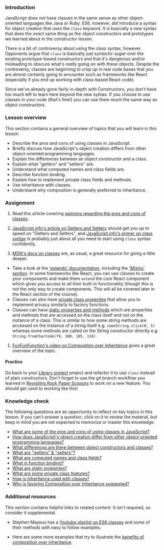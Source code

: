 ### Introduction

JavaScript does *not* have classes in the same sense as other object-oriented languages like Java or Ruby. ES6, however, *did* introduce a syntax for object creation that uses the `class` keyword. It is basically a new syntax that does the *exact* same thing as the object constructors and prototypes we learned about in the constructor lesson.

There is a bit of controversy about using the class syntax, however. Opponents argue that `class` is basically just *syntactic sugar* over the existing prototype-based constructors and that it's dangerous and/or misleading to obscure what's *really* going on with these objects. Despite the controversy, classes are beginning to crop up in real code bases that you are almost certainly going to encounter such as frameworks like React (especially if you end up working with class-based React code).

Since we've already gone fairly in-depth with Constructors, you don't have too much left to learn here beyond the new syntax. If you choose to use classes in your code (that's fine!) you can use them much the same way as object constructors.

### Lesson overview

This section contains a general overview of topics that you will learn in this lesson.

- Describe the pros and cons of using classes in JavaScript.
- Briefly discuss how JavaScript's object creation differs from other object-oriented programming languages.
- Explain the differences between an object constructor and a class.
- Explain what "getters" and "setters" are.
- Understand what computed names and class fields are.
- Describe function binding.
- Explain how to implement private class fields and methods.
- Use inheritance with classes.
- Understand why composition is generally preferred to inheritance.

### Assignment

<div class="lesson-content__panel" markdown="1">

1. Read this article covering [opinions regarding the pros and cons of classes](https://medium.com/@rajaraodv/is-class-in-es6-the-new-bad-part-6c4e6fe1ee65).

1. [JavaScript.info's article on Getters and Setters](https://javascript.info/property-accessors) should get you up to speed on "Getters and Setters", and [JavaScript.info's primer on class syntax](https://javascript.info/class) is probably just about all you need to start using `class` syntax confidently.

1. [MDN's docs on classes](https://developer.mozilla.org/en-US/docs/Web/JavaScript/Reference/Classes) are, as usual, a great resource for going a little deeper.
- Take a look at the ['extends' documentation](https://developer.mozilla.org/en-US/docs/Web/JavaScript/Reference/Classes/extends), including the ['Mixins' section](https://developer.mozilla.org/en-US/docs/Web/JavaScript/Reference/Classes/extends#mix-ins). In some frameworks like React, you can use classes to create your components and make them `extend` the core React component which gives you access to all their built-in functionality (though this is not the only way to create components. This will all be covered later in the React section of the course).
- Classes can also have [private class properties](https://developer.mozilla.org/en-US/docs/Web/JavaScript/Reference/Classes/Private_class_fields) that allow you to implement privacy similarly to factory functions.
- Classes can have [static properties and methods](https://developer.mozilla.org/en-US/docs/Web/JavaScript/Reference/Classes/static) which are properties and methods that are accessed on the class itself and not on the instance of a class. This is similar to how some string methods are accessed on the instance of a string itself e.g. `someString.slice(0, 5)` whereas some methods are called on the String constructor directly e.g. `String.fromCharCode(79, 100, 105, 110)`.

1. [FunFunFunction's video on Composition over Inheritance](https://www.youtube.com/watch?v=wfMtDGfHWpA) gives a great overview of the topic.

</div>

#### Practice

Go back to your [Library project](https://www.theodinproject.com/lessons/node-path-javascript-library) project and refactor it to use `class` instead of plain constructors.  Don't forget to use the git branch workflow you learned in [Revisiting Rock Paper Scissors](https://www.theodinproject.com/lessons/foundations-revisiting-rock-paper-scissors) to work on a new feature. You should get used to working like this!

### Knowledge check

The following questions are an opportunity to reflect on key topics in this lesson. If you can't answer a question, click on it to review the material, but keep in mind you are not expected to memorize or master this knowledge.

- [What are some of the pros and cons of using classes in JavaScript?](https://rajaraodv.medium.com/is-class-in-es6-the-new-bad-part-6c4e6fe1ee65)
- [How does JavaScript's object creation differ from other object-oriented programming languages?](https://rajaraodv.medium.com/is-class-in-es6-the-new-bad-part-6c4e6fe1ee65#e6b3)
- [What differences are there between object constructors and classes?](https://javascript.info/class#not-just-a-syntactic-sugar)
- [What are "getters" & "setters"?](https://javascript.info/property-accessors)
- [What are computed names and class fields?](https://javascript.info/class)
- [What is function binding?](https://javascript.info/class)
- [What are static properties?](https://developer.mozilla.org/en-US/docs/Web/JavaScript/Reference/Classes/static)
- [What are some private class features?](https://developer.mozilla.org/en-US/docs/Web/JavaScript/Reference/Classes/Private_class_fields)
- [How is inheritance used with classes?](https://developer.mozilla.org/en-US/docs/Web/JavaScript/Reference/Classes#inheritance)
- [Why is favoring Composition over Inheritance suggested?](https://www.youtube.com/watch?v=wfMtDGfHWpA)

### Additional resources

This section contains helpful links to related content. It isn't required, so consider it supplemental.

- Stephen Mayeux has a [Youtube playlist on ES6 classes](https://www.youtube.com/playlist?list=PLtwj5TTsiP7uTKfTQbcmb59mWXosLP_7S) and some of their methods with easy to follow examples.

- Here are some more examples that try to illustrate the [benefits of composition over inheritance](https://blog.beezwax.net/composition-over-inheritance-with-javascript-examples).
